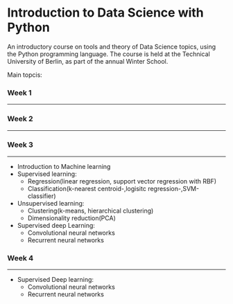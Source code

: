 # Introduction to Data Science with Python
An introductory course on tools and theory of Data Science topics, using the Python programming language. The course is held at the Technical University of Berlin, as part of the annual Winter School.

Main topcis:

### Week 1
---

### Week 2
---

### Week 3
---
- Introduction to Machine learning
- Supervised learning:
	- Regression(linear regression, support vector regression with RBF)
	- Classification(k-nearest centroid-,logisitc regression-,SVM-classifier)
- Unsupervised learning:
	- Clustering(k-means, hierarchical clustering)
	- Dimensionality reduction(PCA)
- Supervised deep Learning:
	- Convolutional neural networks
	- Recurrent neural networks
### Week 4
---
- Supervised Deep learning:
	- Convolutional neural networks
	- Recurrent neural networks

